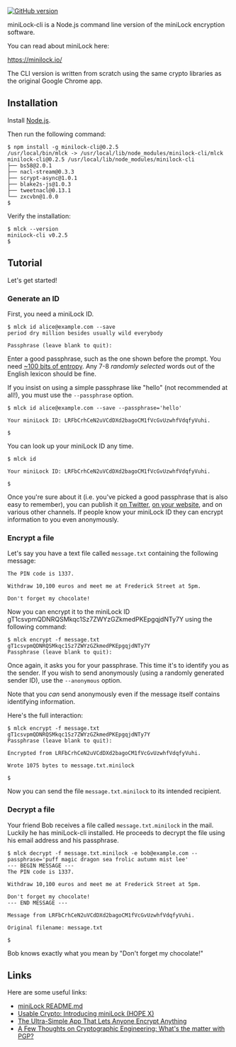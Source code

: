 [![GitHub version](https://badge.fury.io/gh/mjethani%2FminiLock-cli.svg)](http://badge.fury.io/gh/mjethani%2FminiLock-cli)

miniLock-cli is a Node.js command line version of the miniLock encryption software.

You can read about miniLock here:

https://minilock.io/

The CLI version is written from scratch using the same crypto libraries as the original Google Chrome app.

## Installation

Install [Node.js](https://nodejs.org/).

Then run the following command:

```console
$ npm install -g minilock-cli@0.2.5
/usr/local/bin/mlck -> /usr/local/lib/node_modules/minilock-cli/mlck
minilock-cli@0.2.5 /usr/local/lib/node_modules/minilock-cli
├── bs58@2.0.1
├── nacl-stream@0.3.3
├── scrypt-async@1.0.1
├── blake2s-js@1.0.3
├── tweetnacl@0.13.1
└── zxcvbn@1.0.0
$ 
```

Verify the installation:

```console
$ mlck --version
miniLock-cli v0.2.5
$ 
```

## Tutorial

Let's get started!

### Generate an ID

First, you need a miniLock ID.

```console
$ mlck id alice@example.com --save
period dry million besides usually wild everybody

Passphrase (leave blank to quit): 
```

Enter a good passphrase, such as the one shown before the prompt. You need [~100 bits of entropy](https://xkcd.com/936/). Any 7-8 _randomly selected_ words out of the English lexicon should be fine.

If you insist on using a simple passphrase like "hello" (not recommended at all!), you must use the `--passphrase` option.

```console
$ mlck id alice@example.com --save --passphrase='hello'

Your miniLock ID: LRFbCrhCeN2uVCdDXd2bagoCM1fVcGvUzwhfVdqfyVuhi.

$ 
```

You can look up your miniLock ID any time.

```console
$ mlck id

Your miniLock ID: LRFbCrhCeN2uVCdDXd2bagoCM1fVcGvUzwhfVdqfyVuhi.

$ 
```

Once you're sure about it (i.e. you've picked a good passphrase that is also easy to remember), you can publish it [on Twitter](https://twitter.com/100101010000/status/589422009534164992), [on your website](https://blog.manishjethani.com/minilock.txt.asc), and on various other channels. If people know your miniLock ID they can encrypt information to you even anonymously.

### Encrypt a file

Let's say you have a text file called `message.txt` containing the following message:

```
The PIN code is 1337.

Withdraw 10,100 euros and meet me at Frederick Street at 5pm.

Don't forget my chocolate!
```

Now you can encrypt it to the miniLock ID gT1csvpmQDNRQSMkqc1Sz7ZWYzGZkmedPKEpgqjdNTy7Y using the following command:

```console
$ mlck encrypt -f message.txt gT1csvpmQDNRQSMkqc1Sz7ZWYzGZkmedPKEpgqjdNTy7Y
Passphrase (leave blank to quit): 
```

Once again, it asks you for your passphrase. This time it's to identify you as the sender. If you wish to send anonymously (using a randomly generated sender ID), use the `--anonymous` option.

Note that you _can_ send anonymously even if the message itself contains identifying information.

Here's the full interaction:

```console
$ mlck encrypt -f message.txt gT1csvpmQDNRQSMkqc1Sz7ZWYzGZkmedPKEpgqjdNTy7Y
Passphrase (leave blank to quit): 

Encrypted from LRFbCrhCeN2uVCdDXd2bagoCM1fVcGvUzwhfVdqfyVuhi.

Wrote 1075 bytes to message.txt.minilock

$ 
```

Now you can send the file `message.txt.minilock` to its intended recipient.

### Decrypt a file

Your friend Bob receives a file called `message.txt.minilock` in the mail. Luckily he has miniLock-cli installed. He proceeds to decrypt the file using his email address and his passphrase.

```console
$ mlck decrypt -f message.txt.minilock -e bob@example.com --passphrase='puff magic dragon sea frolic autumn mist lee'
--- BEGIN MESSAGE ---
The PIN code is 1337.

Withdraw 10,100 euros and meet me at Frederick Street at 5pm.

Don't forget my chocolate!
--- END MESSAGE ---

Message from LRFbCrhCeN2uVCdDXd2bagoCM1fVcGvUzwhfVdqfyVuhi.

Original filename: message.txt

$ 
```

Bob knows exactly what you mean by "Don't forget my chocolate!"

## Links

Here are some useful links:

 *  [miniLock README.md](https://github.com/kaepora/miniLock/blob/master/README.md)
 *  [Usable Crypto: Introducing miniLock (HOPE X)](https://vimeo.com/101237413)
 *  [The Ultra-Simple App That Lets Anyone Encrypt Anything](http://www.wired.com/2014/07/minilock-simple-encryption/)
 *  [A Few Thoughts on Cryptographic Engineering: What's the matter with PGP?](http://blog.cryptographyengineering.com/2014/08/whats-matter-with-pgp.html)

